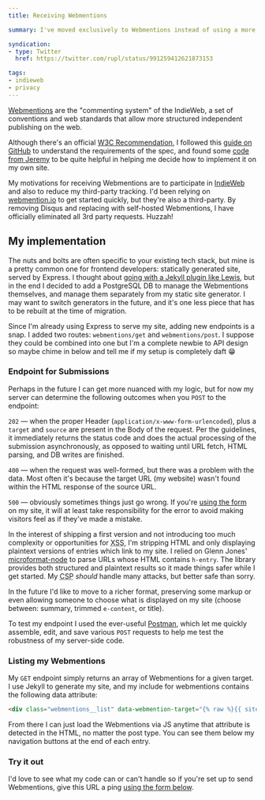 ```yaml
---
title: Receiving Webmentions

summary: I've moved exclusively to Webmentions instead of using a more traditional commenting system. Respond to this entry by linking to it from your own website!

syndication:
- type: Twitter
  href: https://twitter.com/rupl/status/991259412621873153

tags:
- indieweb
- privacy
---
```


[Webmentions](https://webmention.net) are the "commenting system" of the IndieWeb, a set of conventions and web standards that allow more structured independent publishing on the web.

Although there's an official [W3C Recommendation](https://www.w3.org/TR/webmention/), I followed this [guide on GitHub](https://github.com/converspace/webmention/blob/master/README.md) to understand the requirements of the spec, and found some [code from Jeremy](https://adactio.com/journal/6495) to be quite helpful in helping me decide how to implement it on my own site.

My motivations for receiving Webmentions are to participate in [IndieWeb](https://indiewebify.me) and also to reduce my third-party tracking. I'd been relying on [webmention.io](https://webmention.io) to get started quickly, but they're also a third-party. By removing Disqus and replacing with self-hosted Webmentions, I have officially eliminated all 3rd party requests. Huzzah!

## My implementation

The nuts and bolts are often specific to your existing tech stack, but mine is a pretty common one for frontend developers: statically generated site, served by Express. I thought about [going with a Jekyll plugin like Lewis](https://lewisnyman.co.uk/blog/indie-web-camp-2015/), but in the end I decided to add a PostgreSQL DB to manage the Webmentions themselves, and manage them separately from my static site generator. I may want to switch generators in the future, and it's one less piece that has to be rebuilt at the time of migration.

Since I'm already using Express to serve my site, adding new endpoints is a snap. I added two routes: `webmentions/get` and `webmentions/post`. I suppose they could be combined into one but I'm a complete newbie to API design so maybe chime in below and tell me if my setup is completely daft 😁

### Endpoint for Submissions

Perhaps in the future I can get more nuanced with my logic, but for now my server can determine the following outcomes when you `POST` to the endpoint:

`202` — when the proper Header (`application/x-www-form-urlencoded`), plus a `target` and `source` are present in the Body of the request. Per the guidelines, it immediately returns the status code and does the actual processing of the submission asynchronously, as opposed to waiting until URL fetch, HTML parsing, and DB writes are finished.

`400` — when the request was well-formed, but there was a problem with the data. Most often it's because the target URL (my website) wasn't found within the HTML response of the source URL.

`500` — obviously sometimes things just go wrong. If you're [using the form](#webmentions) on my site, it will at least take responsibility for the error to avoid making visitors feel as if they've made a mistake.

In the interest of shipping a first version and not introducing too much complexity or opportunities for <abbr title="cross-site scripting">XSS</abbr>, I'm stripping HTML and only displaying plaintext versions of entries which link to my site. I relied on Glenn Jones' [microformat-node](https://github.com/glennjones/microformat-node) to parse URLs whose HTML contains `h-entry`. The library provides both structured and plaintext results so it made things safer while I get started. My <abbr title="Content Security Policy">CSP</abbr> _should_ handle many attacks, but better safe than sorry.

In the future I'd like to move to a richer format, preserving some markup or even allowing someone to choose what is displayed on my site (choose between: summary, trimmed `e-content`, or title).

To test my endpoint I used the ever-useful [Postman](https://www.getpostman.com/apps), which let me quickly assemble, edit, and save various `POST` requests to help me test the robustness of my server-side code.

### Listing my Webmentions

My `GET` endpoint simply returns an array of Webmentions for a given target. I use Jekyll to generate my site, and my include for webmentions contains the following data attribute:

```html
<div class="webmentions__list" data-webmention-target="{% raw %}{{ site.url }}{{ page.url }}{% endraw %}"></div>
```

From there I can just load the Webmentions via JS anytime that attribute is detected in the HTML, no matter the post type. You can see them below my navigation buttons at the end of each entry.

### Try it out

I'd love to see what my code can or can't handle so if you're set up to send Webmentions, give this URL a ping [using the form below](#webmentions).
